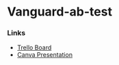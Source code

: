 # Vanguard-ab-test

### Links
- [Trello Board](https://trello.com/b/pFYim7K0/vanguard-ab-test)  
- [Canva Presentation](https://www.canva.com/design/DAGeCVck_Bg/IZgY_AZ5Z20JnzMsDedrxA/edit?utm_content=DAGeCVck_Bg&utm_campaign=designshare&utm_medium=link2&utm_source=sharebutton)
